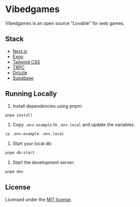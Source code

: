 # Vibedgames

Vibedgames is an open source "Lovable" for web games.

## Stack

- [Next.js](https://nextjs.org)
- [Expo](https://expo.dev)
- [Tailwind CSS](https://tailwindcss.com)
- [TRPC](https://trpc.io)
- [Drizzle](https://orm.drizzle.team)
- [Supabase](https://supabase.com)

## Running Locally

1. Install dependencies using pnpm:

```sh
pnpm install
```

1. Copy `.env.example` to `.env.local` and update the variables.

```sh
cp .env.example .env.local
```

1. Start your local db:

```sh
pnpm db:start
```

1. Start the development server:

```sh
pnpm dev
```

## License

Licensed under the [MIT license](https://github.com/kyh/init/blob/main/LICENSE).
